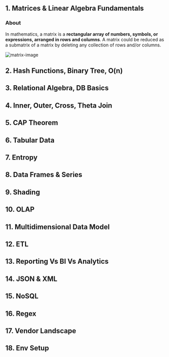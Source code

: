 ## 1. Matrices & Linear Algebra Fundamentals

### About

In mathematics, a matrix is a __rectangular array of numbers, symbols, or expressions, arranged in rows and columns__. A matrix could be reduced as a submatrix of a matrix by deleting any collection of rows and/or columns.

![matrix-image](https://upload.wikimedia.org/wikipedia/commons/b/bb/Matrix.svg)

## 2. Hash Functions, Binary Tree, O(n)

## 3. Relational Algebra, DB Basics

## 4. Inner, Outer, Cross, Theta Join

## 5. CAP Theorem

## 6. Tabular Data

## 7. Entropy

## 8. Data Frames & Series

## 9. Shading

## 10. OLAP

## 11. Multidimensional Data Model

## 12. ETL

## 13. Reporting Vs BI Vs Analytics

## 14. JSON & XML

## 15. NoSQL

## 16. Regex

## 17. Vendor Landscape

## 18. Env Setup

